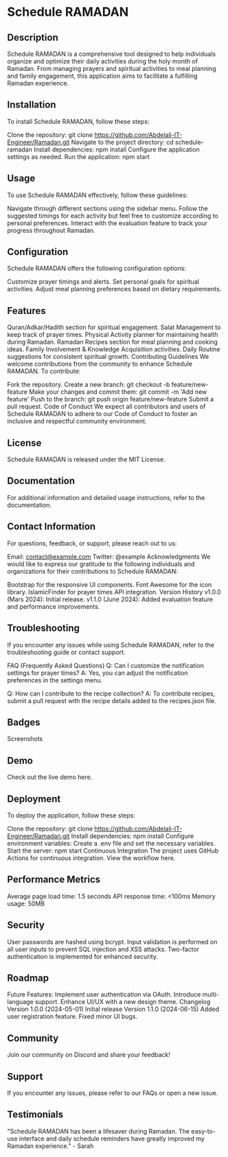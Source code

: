 # Schedule RAMADAN
## Description
Schedule RAMADAN is a comprehensive tool designed to help individuals organize and optimize their daily activities during the holy month of Ramadan. From managing prayers and spiritual activities to meal planning and family engagement, this application aims to facilitate a fulfilling Ramadan experience.

## Installation
To install Schedule RAMADAN, follow these steps:

Clone the repository: git clone https://github.com/Abdelali-IT-Engineer/Ramadan.git
Navigate to the project directory: cd schedule-ramadan
Install dependencies: npm install
Configure the application settings as needed.
Run the application: npm start

## Usage
To use Schedule RAMADAN effectively, follow these guidelines:

Navigate through different sections using the sidebar menu.
Follow the suggested timings for each activity but feel free to customize according to personal preferences.
Interact with the evaluation feature to track your progress throughout Ramadan.

## Configuration
Schedule RAMADAN offers the following configuration options:

Customize prayer timings and alerts.
Set personal goals for spiritual activities.
Adjust meal planning preferences based on dietary requirements.

## Features
Quran/Adkar/Hadith section for spiritual engagement.
Salat Management to keep track of prayer times.
Physical Activity planner for maintaining health during Ramadan.
Ramadan Recipes section for meal planning and cooking ideas.
Family Involvement & Knowledge Acquisition activities.
Daily Routine suggestions for consistent spiritual growth.
Contributing Guidelines
We welcome contributions from the community to enhance Schedule RAMADAN. To contribute:

Fork the repository.
Create a new branch: git checkout -b feature/new-feature
Make your changes and commit them: git commit -m 'Add new feature'
Push to the branch: git push origin feature/new-feature
Submit a pull request.
Code of Conduct
We expect all contributors and users of Schedule RAMADAN to adhere to our Code of Conduct to foster an inclusive and respectful community environment.

## License
Schedule RAMADAN is released under the MIT License.

## Documentation
For additional information and detailed usage instructions, refer to the documentation.

## Contact Information
For questions, feedback, or support, please reach out to us:

Email: contact@example.com
Twitter: @example
Acknowledgments
We would like to express our gratitude to the following individuals and organizations for their contributions to Schedule RAMADAN:

Bootstrap for the responsive UI components.
Font Awesome for the icon library.
IslamicFinder for prayer times API integration.
Version History
v1.0.0 (Mars 2024): Initial release.
v1.1.0 (June 2024): Added evaluation feature and performance improvements.

## Troubleshooting
If you encounter any issues while using Schedule RAMADAN, refer to the troubleshooting guide or contact support.

FAQ (Frequently Asked Questions)
Q: Can I customize the notification settings for prayer times?
A: Yes, you can adjust the notification preferences in the settings menu.

Q: How can I contribute to the recipe collection?
A: To contribute recipes, submit a pull request with the recipe details added to the recipes.json file.

## Badges
Screenshots


## Demo
Check out the live demo here.

## Deployment
To deploy the application, follow these steps:

Clone the repository: git clone https://github.com/Abdelali-IT-Engineer/Ramadan.git
Install dependencies: npm install
Configure environment variables: Create a .env file and set the necessary variables.
Start the server: npm start
Continuous Integration
The project uses GitHub Actions for continuous integration. View the workflow here.

## Performance Metrics
Average page load time: 1.5 seconds
API response time: <100ms
Memory usage: 50MB

## Security
User passwords are hashed using bcrypt.
Input validation is performed on all user inputs to prevent SQL injection and XSS attacks.
Two-factor authentication is implemented for enhanced security.

## Roadmap
Future Features:
Implement user authentication via OAuth.
Introduce multi-language support.
Enhance UI/UX with a new design theme.
Changelog
Version 1.0.0 (2024-05-01)
Initial release
Version 1.1.0 (2024-06-15)
Added user registration feature.
Fixed minor UI bugs.

## Community
Join our community on Discord and share your feedback!

## Support
If you encounter any issues, please refer to our FAQs or open a new issue.

## Testimonials
"Schedule RAMADAN has been a lifesaver during Ramadan. The easy-to-use interface and daily schedule reminders have greatly improved my Ramadan experience." - Sarah




